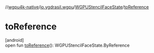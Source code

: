 //[wgpu4k-native](../../../index.md)/[io.ygdrasil.wgpu](../index.md)/[WGPUStencilFaceState](index.md)/[toReference](to-reference.md)

# toReference

[android]\
open fun [toReference](to-reference.md)(): WGPUStencilFaceState.ByReference